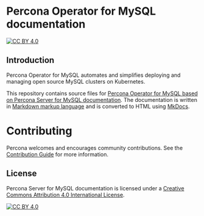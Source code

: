 # Percona Operator for MySQL documentation

[![CC BY 4.0][cc-by-shield]][cc-by]

## Introduction

Percona Operator for MySQL automates and simplifies deploying and managing open source MySQL clusters on Kubernetes.

This repository contains source files for [Percona Operator for MySQL based on Percona Server for MySQL documentation](https://docs.percona.com/percona-operator-for-mysql/ps/index.html). The documentation is written in [Markdown markup language](https://en.wikipedia.org/wiki/Markdown) and is converted to HTML using [MkDocs](https://www.mkdocs.org/).

# Contributing

Percona welcomes and encourages community contributions. See the [Contribution Guide](CONTRIBUTING.md) for more information.

## License

Percona Server for MySQL documentation is licensed under a
[Creative Commons Attribution 4.0 International License][cc-by].

[![CC BY 4.0][cc-by-image]][cc-by]

[cc-by]: http://creativecommons.org/licenses/by/4.0/
[cc-by-image]: https://i.creativecommons.org/l/by/4.0/88x31.png
[cc-by-shield]: https://img.shields.io/badge/License-CC%20BY%204.0-lightgrey.svg
